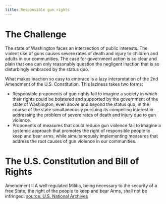 ```yaml
---
title: Responsible gun rights
---
```


# The Challenge

The state of Washington faces an intersection of public interests. The violent use of guns causes severe rates of death and injury to children and adults in our communities. The case for government action is so clear and plain that one can only reasonably question the negligent inaction that is so disturbingly embraced by the status quo.

What makes inaction so easy to embrace is a lazy interpretation of the 2nd Amendment of the U.S. Constitution. This laziness takes two forms:

* Responsible proponents of gun rights fail to imagine a society in which their rights could be bolstered and supported by the government of the state of Washington, even above and beyond the status quo, in the course of the state simultaneously pursuing its compelling interest in addressing the problem of severe rates of death and injury due to gun violence. 
* Proponents of measures that could reduce gun violence fail to imagine a systemic approach that promotes the right of responsible people to keep and bear arms, while simultaneously implementing measures that address the root causes of gun violence in our communities.

# The U.S. Constitution and Bill of Rights

Amendment II
A well regulated Militia, being necessary to the security of a free State, the right of the people to keep and bear Arms, shall not be infringed.
[source: U.S. National Archives](https://www.archives.gov/founding-docs/bill-of-rights-transcript)
